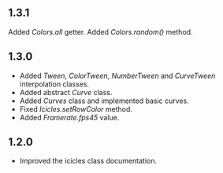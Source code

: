 ## 1.3.1

Added _Colors.all_ getter.
Added _Colors.random()_ method.

## 1.3.0

- Added _Tween_, _ColorTween_, _NumberTween_ and _CurveTween_ interpolation classes.
- Added abstract _Curve_ class.
- Added _Curves_ class and implemented basic curves.
- Fixed _Icicles.setRowColor_ method.
- Added _Framerate.fps45_ value.

## 1.2.0

- Improved the icicles class documentation.
